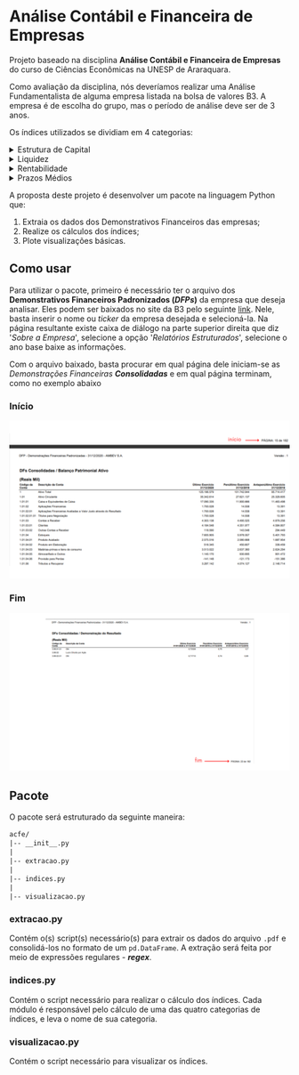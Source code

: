 # Análise Contábil e Financeira de Empresas

Projeto baseado na disciplina **Análise Contábil e Financeira de Empresas** do curso de Ciências Econômicas na UNESP de Araraquara.

Como avaliação da disciplina, nós deveríamos realizar uma Análise Fundamentalista de alguma empresa listada na bolsa de valores B3. A empresa é de escolha do grupo, mas o período de análise deve ser de 3 anos.

Os índices utilizados se dividiam em 4 categorias:

<details>
<summary>Estrutura de Capital</summary>
    
    - Participação de Capital de Terceiros
    
    - Composição do Endividamento
        
    - Imobilização do Patrimônio Líquido  
        
    - Capital Circulante Próprio (CCP)
        
    - Capital Circulante Líquido (CCL)
            
    - Imobilização de Recursos Não Correntes
</details>

<details>
<summary>Liquidez</summary>
    
    - Liquidez Geral
    
    - Liquidez Corrente
    
    - Liquidez Seca
</details>

<details>
<summary>Rentabilidade</summary>
    
    - Giro do Ativo
    
    - Margem Líquida
    
    - Rentabilidade do Ativo (ROA)
    
    - Rentabilidade do Patrimônio Líquido (ROE)
</details>

<details>
<summary>Prazos Médios</summary>

    - Prazo Médio de Recebimento de Vendas (PMRV)
    
    - Prazo Médio de Pagamento de Contas (PMPC)
    
    - Prazo Médio de Renovação de Estoques (PMRE)
    
    - Giro do Estoque
</details>

A proposta deste projeto é desenvolver um pacote na linguagem Python que:

1. Extraia os dados dos Demonstrativos Financeiros das empresas;
2. Realize os cálculos dos índices;
3. Plote visualizações básicas.


## Como usar
Para utilizar o pacote, primeiro é necessário ter o arquivo dos **Demonstrativos Financeiros Padronizados (_DFPs_)** da empresa que deseja analisar. Eles podem ser baixados no site da B3 pelo seguinte [link](https://www.b3.com.br/pt_br/produtos-e-servicos/negociacao/renda-variavel/empresas-listadas.htm). Nele, basta inserir o nome ou _ticker_ da empresa desejada e selecioná-la. Na página resultante existe caixa de diálogo na parte superior direita que diz '_Sobre a Empresa_', selecione a opção '_Relatórios Estruturados_', selecione o ano base baixe as informações.

Com o arquivo baixado, basta procurar em qual página dele iniciam-se as _Demonstrações Financeiras **Consolidadas**_ e em qual página terminam, como no exemplo abaixo
### Início
![inicio](./imagens/s.png)
### Fim
![fim](./imagens/e.png)

## Pacote
O pacote será estruturado da seguinte maneira:
```
acfe/
|-- __init__.py
|
|-- extracao.py
|
|-- indices.py
|
|-- visualizacao.py
```

### extracao.py
Contém o(s) script(s) necessário(s) para extrair os dados do arquivo `.pdf` e consolidá-los no formato de um `pd.DataFrame`.
A extração será feita por meio de expressões regulares - ***regex***.

### indices.py
Contém o script necessário para realizar o cálculo dos índices. Cada módulo é responsável pelo cálculo de uma das quatro categorias de índices, e leva o nome de sua categoria.

### visualizacao.py
Contém o script necessário para visualizar os índices.
